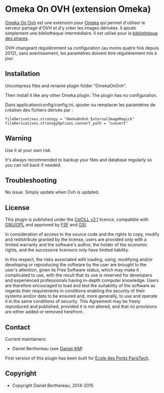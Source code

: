 Omeka On OVH (extension Omeka)
==============================


[Omeka On Ovh] est une extension pour [Omeka] qui permet d'utiliser le serveur
partagé d'OVH et d'y créer les images dérivées. Il ajoute simplement une
bibliothèque intermédiaire. Il est utilisé pour la [bibliothèque des phares].

OVH changeant régulièrement sa configuration (au moins quatre fois depuis 2012),
sans avertissement, les paramètres doivent être régulièrement mis à jour.


Installation
------------

Uncompress files and rename plugin folder "OmekaOnOvh".

Then install it like any other Omeka plugin. The plugin has no configuration.

Dans application/config/config.ini, ajouter ou remplacer les paramètres de
création des fichiers dérivés par :

```
fileDerivatives.strategy = "OmekaOnOvh_ExternalImageMagick"
fileDerivatives.strategyOptions.convert_path = "convert"
```


Warning
-------

Use it at your own risk.

It's always recommended to backup your files and database regularly so you can
roll back if needed.


Troubleshooting
---------------

No issue. Simply update when Ovh is updated.


License
-------

This plugin is published under the [CeCILL v2.1] licence, compatible with
[GNU/GPL] and approved by [FSF] and [OSI].

In consideration of access to the source code and the rights to copy, modify and
redistribute granted by the license, users are provided only with a limited
warranty and the software's author, the holder of the economic rights, and the
successive licensors only have limited liability.

In this respect, the risks associated with loading, using, modifying and/or
developing or reproducing the software by the user are brought to the user's
attention, given its Free Software status, which may make it complicated to use,
with the result that its use is reserved for developers and experienced
professionals having in-depth computer knowledge. Users are therefore encouraged
to load and test the suitability of the software as regards their requirements
in conditions enabling the security of their systems and/or data to be ensured
and, more generally, to use and operate it in the same conditions of security.
This Agreement may be freely reproduced and published, provided it is not
altered, and that no provisions are either added or removed herefrom.


Contact
-------

Current maintainers:

* Daniel Berthereau (see [Daniel-KM])

First version of this plugin has been built for [École des Ponts ParisTech].


Copyright
---------

* Copyright Daniel Berthereau, 2014-2015


[Omeka On Ovh]: https://github.com/Daniel-KM/OmekaOnOvh
[Omeka]: https://omeka.org "Omeka.org"
[bibliothèque des phares]: http://bibliothequedesphares.fr
[CeCILL v2.1]: https://www.cecill.info/licences/Licence_CeCILL_V2.1-en.html
[GNU/GPL]: https://www.gnu.org/licenses/gpl-3.0.html
[FSF]: https://www.fsf.org
[OSI]: http://opensource.org
[Daniel-KM]: https://github.com/Daniel-KM "Daniel Berthereau"
[École des Ponts ParisTech]: http://bibliotheque.enpc.fr
